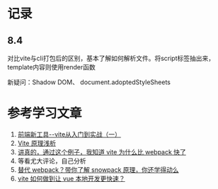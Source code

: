 # 记录

## 8.4
对比vite与cli打包后的区别，基本了解如何解析文件。将script标签抽出来，template内容则使用render函数

新疑问：Shadow DOM、 document.adoptedStyleSheets 


# 参考学习文章
1. [前端新工具--vite从入门到实战（一）](https://zhuanlan.zhihu.com/p/149033579)
2. [Vite 原理浅析](https://molunerfinn.com/learn-vite/)
3. [讲真的，通过这个例子，我知道 vite 为什么比 webpack 快了](https://juejin.im/post/6854573217333149703)
4. 等看尤大评论，自己分析
5. [替代 webpack？带你了解 snowpack 原理，你还学得动么](https://www.zhihu.com/search?type=content&q=snowpack%20vite)
6. [vite 如何做到让 vue 本地开发更快速？](https://developer.aliyun.com/article/761551)